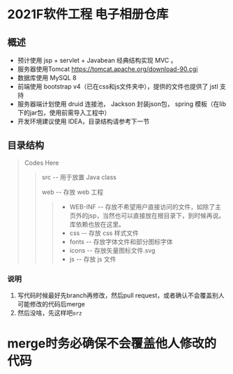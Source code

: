 # 2021F软件工程 电子相册仓库
## 概述
* 预计使用 jsp + servlet + Javabean 经典结构实现 MVC 。
* 服务器使用Tomcat https://tomcat.apache.org/download-90.cgi
* 数据库使用 MySQL 8
* 前端使用 bootstrap v4（已在css和js文件夹中），提供的文件也提供了 jstl 支持
* 服务器端计划使用 druid 连接池， Jackson 封装json包， spring 模板（在lib下的jar包，使用前需导入工程中）
* 开发环境建议使用 IDEA，目录结构请参考下一节

## 目录结构
> Codes Here
>> src -- 用于放置 Java class  
>>> 
>> web -- 存放 web 工程
>>> * WEB-INF -- 存放不希望用户直接访问的文件，如除了主页外的jsp，当然也可以直接放在根目录下，到时候再说。库依赖也放在这里。
>>> * css -- 存放 css 样式文件
>>> * fonts -- 存放字体文件和部分图标字体
>>> * icons -- 存放矢量图标文件.svg
>>> * js -- 存放 js 文件

### 说明
1. 写代码时候最好先branch再修改，然后pull request，或者确认不会覆盖别人可能修改的代码后merge
2. 然后没啥，先这样吧`orz`

# merge时务必确保不会覆盖他人修改的代码
